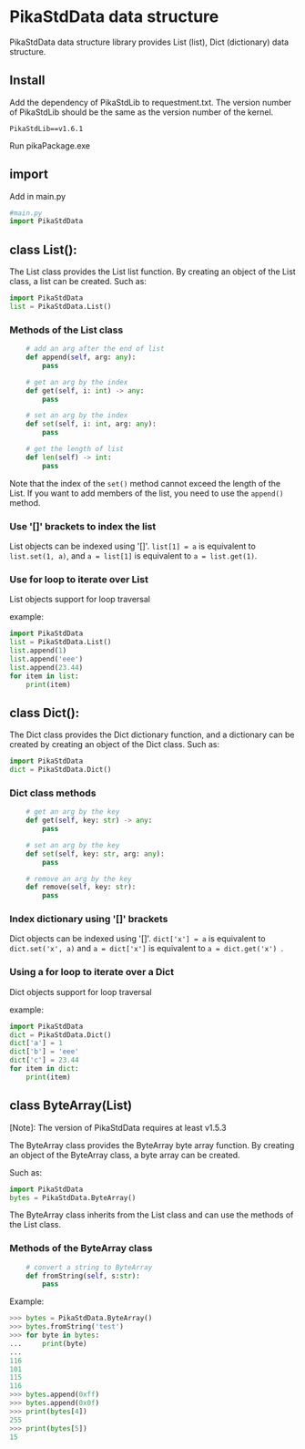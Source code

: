 # PikaStdData data structure

PikaStdData data structure library provides List (list), Dict (dictionary) data structure.

## Install

Add the dependency of PikaStdLib to requestment.txt. The version number of PikaStdLib should be the same as the version number of the kernel.
````
PikaStdLib==v1.6.1
````

Run pikaPackage.exe

## import
Add in main.py
````python
#main.py
import PikaStdData
````

## class List():

The List class provides the List list function. By creating an object of the List class, a list can be created.
Such as:
````python
import PikaStdData
list = PikaStdData.List()
````

### Methods of the List class

````python
    # add an arg after the end of list
    def append(self, arg: any):
        pass

    # get an arg by the index
    def get(self, i: int) -> any:
        pass

    # set an arg by the index
    def set(self, i: int, arg: any):
        pass

    # get the length of list
    def len(self) -> int:
        pass
````

Note that the index of the `set()` method cannot exceed the length of the List. If you want to add members of the list, you need to use the `append()` method.

### Use '[]' brackets to index the list

List objects can be indexed using '[]'. `list[1] = a` is equivalent to `list.set(1, a)`, and `a = list[1]` is equivalent to `a = list.get(1)`.

### Use for loop to iterate over List

List objects support for loop traversal

example:
````python
import PikaStdData
list = PikaStdData.List()
list.append(1)
list.append('eee')
list.append(23.44)
for item in list:
    print(item)

````

## class Dict():

The Dict class provides the Dict dictionary function, and a dictionary can be created by creating an object of the Dict class.
Such as:

````python
import PikaStdData
dict = PikaStdData.Dict()
````

### Dict class methods

````python
    # get an arg by the key
    def get(self, key: str) -> any:
        pass

    # set an arg by the key
    def set(self, key: str, arg: any):
        pass

    # remove an arg by the key
    def remove(self, key: str):
        pass
````

### Index dictionary using '[]' brackets

Dict objects can be indexed using '[]'. `dict['x'] = a` is equivalent to `dict.set('x', a)` and `a = dict['x']` is equivalent to `a = dict.get('x') `.

### Using a for loop to iterate over a Dict

Dict objects support for loop traversal

example:
````python
import PikaStdData
dict = PikaStdData.Dict()
dict['a'] = 1
dict['b'] = 'eee'
dict['c'] = 23.44
for item in dict:
    print(item)

````

## class ByteArray(List)

[Note]: The version of PikaStdData requires at least v1.5.3

The ByteArray class provides the ByteArray byte array function. By creating an object of the ByteArray class, a byte array can be created.

Such as:
````python
import PikaStdData
bytes = PikaStdData.ByteArray()
````

The ByteArray class inherits from the List class and can use the methods of the List class.

### Methods of the ByteArray class

``` python
    # convert a string to ByteArray
    def fromString(self, s:str):
        pass
````
Example:
``` python
>>> bytes = PikaStdData.ByteArray()
>>> bytes.fromString('test')
>>> for byte in bytes:
...     print(byte)
...
116
101
115
116
>>> bytes.append(0xff)
>>> bytes.append(0x0f)
>>> print(bytes[4])
255
>>> print(bytes[5])
15
````
